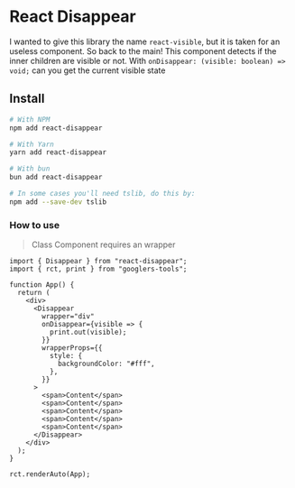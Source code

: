 # React Disappear

I wanted to give this library the name `react-visible`, but it is taken for an useless component. So back to the main! This component detects if the inner children are visible or not. With `onDisappear: (visible: boolean) => void;` can you get the current visible state

## Install

```bash
# With NPM
npm add react-disappear

# With Yarn
yarn add react-disappear

# With bun
bun add react-disappear

# In some cases you'll need tslib, do this by:
npm add --save-dev tslib
```

### How to use

> Class Component requires an wrapper

```tsx
import { Disappear } from "react-disappear";
import { rct, print } from "googlers-tools";

function App() {
  return (
    <div>
      <Disappear
        wrapper="div"
        onDisappear={visible => {
          print.out(visible);
        }}
        wrapperProps={{
          style: {
            backgroundColor: "#fff",
          },
        }}
      >
        <span>Content</span>
        <span>Content</span>
        <span>Content</span>
        <span>Content</span>
        <span>Content</span>
      </Disappear>
    </div>
  );
}

rct.renderAuto(App);
```
